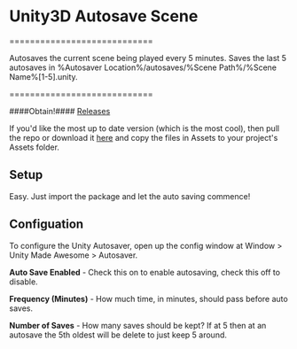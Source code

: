 # Unity3D Autosave Scene
============================

<!---%=description%-->

Autosaves the current scene being played every 5 minutes. Saves the last 5 autosaves in %Autosaver Location%/autosaves/%Scene Path%/%Scene Name%[1-5].unity.

<!---%=obtain%-->

============================

####Obtain!####
[Releases](https://github.com/cjddmut/Unity-Autosave-Scene/releases)

If you'd like the most up to date version (which is the most cool), then pull the repo or download it [here](https://github.com/cjddmut/Unity-Autosave-Scene/archive/develop.zip) and copy the files in Assets to your project's Assets folder.

<!---%=docrest%-->

## Setup

Easy. Just import the package and let the auto saving commence!

## Configuation

To configure the Unity Autosaver, open up the config window at Window > Unity Made Awesome > Autosaver.

**Auto Save Enabled** - Check this on to enable autosaving, check this off to disable.

**Frequency (Minutes)** - How much time, in minutes, should pass before auto saves.

**Number of Saves** - How many saves should be kept? If at 5 then at an autosave the 5th oldest will be delete to just keep 5 around.
<!---%title=Unity3D Scene Autosaver%-->
<!---%download=https://github.com/cjddmut/Unity-Autosave-Scene/releases/download/v0.1.0/Unity-AutoSave-Scene-v0.1.0.unitypackage%-->
<!---%github=https://github.com/cjddmut/Unity-Autosave-Scene%-->
